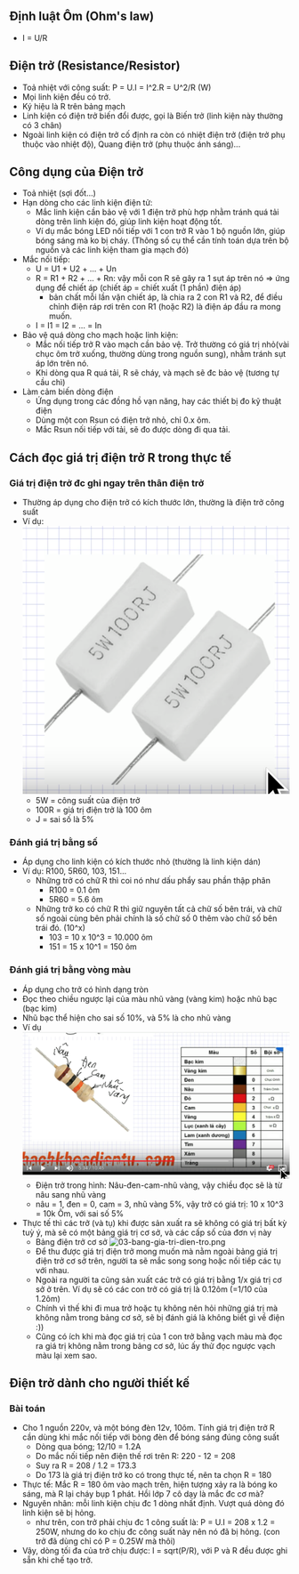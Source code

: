 ## Định luật Ôm (Ohm's law)
- I = U/R

## Điện trở (Resistance/Resistor)
- Toả nhiệt với công suất: P = U.I = I^2.R = U^2/R (W)
- Mọi linh kiện đều có trở. 
- Ký hiệu là R trên bảng mạch
- Linh kiện có điện trở biến đổi được, gọi là Biến trở (linh kiện này thường có 3 chân)
- Ngoài linh kiện có điện trở cố định ra còn có nhiệt điện trở (điện trở phụ thuộc vào nhiệt độ), Quang điện trở (phụ thuộc ánh sáng)...

## Công dụng của Điện trở
- Toả nhiệt (sợi đốt...)
- Hạn dòng cho các linh kiện điện tử:
  - Mắc linh kiện cần bảo vệ với 1 điện trở phù hợp nhằm tránh quá tải dòng trên linh kiện đó, giúp linh kiện hoạt động tốt.
  - Ví dụ mắc bóng LED nối tiếp với 1 con trở R vào 1 bộ nguồn lớn, giúp bóng sáng mà ko bị cháy. (Thông số cụ thể cần tính toán dựa trên bộ nguồn và các linh kiện tham gia mạch đó)
- Mắc nối tiếp: 
  - U = U1 + U2 + ... + Un
  - R = R1 + R2 + ... + Rn: vậy mỗi con R sẽ gây ra 1 sụt áp trên nó => ứng dụng để chiết áp (chiết áp = chiết xuất (1 phần) điện áp)
    - bản chất mỗi lần vặn chiết áp, là chia ra 2 con R1 và R2, để điều chỉnh điện ráp rơi trên con R1 (hoặc R2) là điện áp đầu ra mong muốn.
  - I = I1 = I2 = ... = In
- Bảo vệ quá dòng cho mạch hoặc linh kiện: 
  - Mắc nối tiếp trở R vào mạch cần bảo vệ. Trở thường có giá trị nhỏ(vài chục ôm trở xuống, thường dùng trong nguồn sung), nhằm tránh sụt áp lớn trên nó.
  - Khi dòng qua R quá tải, R sẽ cháy, và mạch sẽ đc bảo vệ (tương tự cầu chì)
- Làm cảm biến dòng điện
  - Ứng dụng trong các đồng hồ vạn năng, hay các thiết bị đo kỹ thuật điện
  - Dùng một con Rsun có điện trở nhỏ, chỉ 0.x ôm.
  - Mắc Rsun nối tiếp với tải, sẽ đo được dòng đi qua tải.

## Cách đọc giá trị điện trở R trong thực tế
### Giá trị điện trở đc ghi ngay trên thân điện trở
- Thường áp dụng cho điện trở có kích thước lớn, thường là điện trở công suất
- Ví dụ: ![5W100RJ](imgs/03-5W100RJ.png)
  - 5W = công suất của điện trở
  - 100R = giá trị điện trở là 100 ôm
  - J = sai số là 5%

### Đánh giá trị bằng số
- Áp dụng cho linh kiện có kích thước nhỏ (thường là linh kiện dán)
- Ví dụ: R100, 5R60, 103, 151...
  - Những trở có chữ R thì coi nó như dấu phẩy sau phần thập phân
    - R100 = 0.1 ôm
    - 5R60 = 5.6 ôm
  - Những trở ko có chữ R thì giữ nguyên tất cả chữ số bên trái, và chữ số ngoài cùng bên phải chính là số chữ số 0 thêm vào chữ số bên trái đó. (10^x)
    - 103 = 10 x 10^3 = 10.000 ôm
    - 151 = 15 x 10^1 = 150 ôm

### Đánh giá trị bằng vòng màu
- Áp dụng cho trở có hình dạng tròn
- Đọc theo chiều ngược lại của màu nhũ vàng (vàng kim) hoặc nhũ bạc (bạc kim)
- Nhũ bạc thể hiện cho sai số 10%, và 5% là cho nhũ vàng
- Ví dụ ![vòng màu điện trở](./imgs/03-vong-mau-dien-tro.png)
  - Điện trở trong hình: Nâu-đen-cam-nhũ vàng, vậy chiều đọc sẽ là từ nâu sang nhũ vàng
  - nâu = 1, đen = 0, cam = 3, nhũ vàng 5%, vậy trở có giá trị: 10 x 10^3 = 10k Ôm, với sai số 5%
- Thực tế thì các trở (và tụ) khi được sản xuất ra sẽ không có giá trị bất kỳ tuỳ ý, mà sẽ có một bảng giá trị cơ sở, và các cấp số của đơn vị này
  - Bảng điện trở cơ sở ![03-bang-gia-tri-dien-tro.png](./imgs/03-bang-gia-tri-dien-tro.png)
  - Để thu được giá trị điện trở mong muốn mà nằm ngoài bảng giá trị điện trở cơ sở trên, người ta sẽ mắc song song hoặc nối tiếp các tụ với nhau.
  - Ngoài ra người ta cũng sản xuất các trở có giá trị bằng 1/x giá trị cơ sở ở trên. Ví dụ sẽ có các con trở có giá trị là 0.12ôm (=1/10 của 1.2ôm) 
  - Chính vì thế khi đi mua trở hoặc tụ không nên hỏi những giá trị mà không nằm trong bảng cơ sở, sẽ bị đánh giá là không biết gì về điện :))
  - Cũng có ích khi mà đọc giá trị của 1 con trở bằng vạch màu mà đọc ra giá trị không nằm trong bảng cơ sở, lúc ấy thử đọc ngược vạch màu lại xem sao.
 
## Điện trở dành cho người thiết kế
### Bài toán
- Cho 1 nguồn 220v, và một bóng đèn 12v, 10ôm. Tính giá trị điện trở R cần dùng khi mắc nối tiếp với bòng đèn để bóng sáng đúng công suất
  - Dòng qua bóng; 12/10 = 1.2A
  - Do mắc nối tiếp nên điện thế rơi trên R: 220 - 12 = 208
  - Suy ra R = 208 / 1.2 = 173.3
  - Do 173 là giá trị điện trở ko có trong thực tế, nên ta chọn R = 180
- Thực tế: Mắc R = 180 ôm vào mạch trên, hiện tượng xảy ra là bóng ko sáng, mà R lại cháy bụp 1 phát. Hồi lớp 7 cô dạy là mắc đc cơ mà?
- Nguyên nhân: mỗi linh kiện chịu đc 1 dòng nhất định. Vượt quá dòng đó linh kiện sẽ bị hỏng.
  - như trên, con trở phải chịu đc 1 công suất là: P = U.I = 208 x 1.2 = 250W, nhưng do ko chịu đc công suất này nên nó đã bị hỏng. (con trở đã dùng chỉ có P = 0.25W mà thôi)
- Vậy, dòng tối đa của trở chịu được: I = sqrt(P/R), với P và R đều được ghi sẵn khi chế tạo trở.


